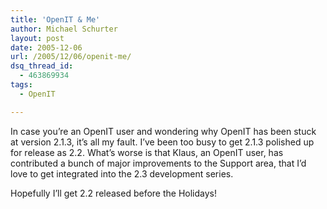 ```yaml
---
title: 'OpenIT & Me'
author: Michael Schurter
layout: post
date: 2005-12-06
url: /2005/12/06/openit-me/
dsq_thread_id:
  - 463869934
tags:
  - OpenIT

---
```

In case you&#8217;re an OpenIT user and wondering why OpenIT has been stuck at version 2.1.3, it&#8217;s all my fault. I&#8217;ve been too busy to get 2.1.3 polished up for release as 2.2. What&#8217;s worse is that Klaus, an OpenIT user, has contributed a bunch of major improvements to the Support area, that I&#8217;d love to get integrated into the 2.3 development series.

Hopefully I&#8217;ll get 2.2 released before the Holidays!
